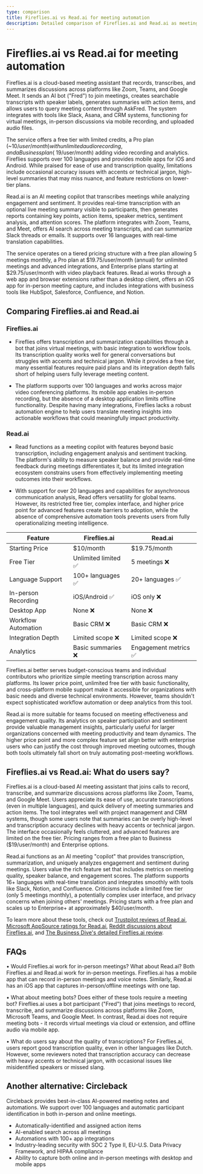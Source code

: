```yaml
---
type: comparison
title: Fireflies.ai vs Read.ai for meeting automation
description: Detailed comparison of Fireflies.ai and Read.ai as meeting automation tools, covering features, pricing, language support, and user feedback to help teams choose the right solution.
---
```


# Fireflies.ai vs Read.ai for meeting automation

Fireflies.ai is a cloud-based meeting assistant that records, transcribes, and summarizes discussions across platforms like Zoom, Teams, and Google Meet. It sends an AI bot ("Fred") to join meetings, creates searchable transcripts with speaker labels, generates summaries with action items, and allows users to query meeting content through AskFred. The system integrates with tools like Slack, Asana, and CRM systems, functioning for virtual meetings, in-person discussions via mobile recording, and uploaded audio files.

The service offers a free tier with limited credits, a Pro plan (~$10/user/month) with unlimited audio recording, and a Business plan (~$19/user/month) adding video recording and analytics. Fireflies supports over 100 languages and provides mobile apps for iOS and Android. While praised for ease of use and transcription quality, limitations include occasional accuracy issues with accents or technical jargon, high-level summaries that may miss nuance, and feature restrictions on lower-tier plans.

Read.ai is an AI meeting copilot that transcribes meetings while analyzing engagement and sentiment. It provides real-time transcription with an optional live meeting summary visible to participants, then generates reports containing key points, action items, speaker metrics, sentiment analysis, and attention scores. The platform integrates with Zoom, Teams, and Meet, offers AI search across meeting transcripts, and can summarize Slack threads or emails. It supports over 16 languages with real-time translation capabilities.

The service operates on a tiered pricing structure with a free plan allowing 5 meetings monthly, a Pro plan at $19.75/user/month (annual) for unlimited meetings and advanced integrations, and Enterprise plans starting at $29.75/user/month with video playback features. Read.ai works through a web app and browser extensions rather than a desktop client, offers an iOS app for in-person meeting capture, and includes integrations with business tools like HubSpot, Salesforce, Confluence, and Notion.

## Comparing Fireflies.ai and Read.ai

### Fireflies.ai

* Fireflies offers transcription and summarization capabilities through a bot that joins virtual meetings, with basic integration to workflow tools. Its transcription quality works well for general conversations but struggles with accents and technical jargon. While it provides a free tier, many essential features require paid plans and its integration depth falls short of helping users fully leverage meeting content.

* The platform supports over 100 languages and works across major video conferencing platforms. Its mobile app enables in-person recording, but the absence of a desktop application limits offline functionality. Despite having many integrations, Fireflies lacks a robust automation engine to help users translate meeting insights into actionable workflows that could meaningfully impact productivity.

### Read.ai

* Read functions as a meeting copilot with features beyond basic transcription, including engagement analysis and sentiment tracking. The platform's ability to measure speaker balance and provide real-time feedback during meetings differentiates it, but its limited integration ecosystem constrains users from effectively implementing meeting outcomes into their workflows.

* With support for over 20 languages and capabilities for asynchronous communication analysis, Read offers versatility for global teams. However, its restricted free tier, complex interface, and higher price point for advanced features create barriers to adoption, while the absence of comprehensive automation tools prevents users from fully operationalizing meeting intelligence.

| Feature | Fireflies.ai | Read.ai |
|---------|-------------|---------|
| Starting Price | $10/month | $19.75/month |
| Free Tier | Unlimited limited ✅ | 5 meetings ❌ |
| Language Support | 100+ languages ✅ | 20+ languages ✅ |
| In-person Recording | iOS/Android ✅ | iOS only ❌ |
| Desktop App | None ❌ | None ❌ |
| Workflow Automation | Basic CRM ❌ | Basic CRM ❌ |
| Integration Depth | Limited scope ❌ | Limited scope ❌ |
| Analytics | Basic summaries ❌ | Engagement metrics ✅ |

Fireflies.ai better serves budget-conscious teams and individual contributors who prioritize simple meeting transcription across many platforms. Its lower price point, unlimited free tier with basic functionality, and cross-platform mobile support make it accessible for organizations with basic needs and diverse technical environments. However, teams shouldn't expect sophisticated workflow automation or deep analytics from this tool.

Read.ai is more suitable for teams focused on meeting effectiveness and engagement quality. Its analytics on speaker participation and sentiment provide valuable management insights, particularly useful for larger organizations concerned with meeting productivity and team dynamics. The higher price point and more complex feature set align better with enterprise users who can justify the cost through improved meeting outcomes, though both tools ultimately fall short on truly automating post-meeting workflows.

## Fireflies.ai vs Read.ai: What do users say?

Fireflies.ai is a cloud-based AI meeting assistant that joins calls to record, transcribe, and summarize discussions across platforms like Zoom, Teams, and Google Meet. Users appreciate its ease of use, accurate transcriptions (even in multiple languages), and quick delivery of meeting summaries and action items. The tool integrates well with project management and CRM systems, though some users note that summaries can be overly high-level and transcription accuracy declines with heavy accents or technical jargon. The interface occasionally feels cluttered, and advanced features are limited on the free tier. Pricing ranges from a free plan to Business ($19/user/month) and Enterprise options.

Read.ai functions as an AI meeting "copilot" that provides transcription, summarization, and uniquely analyzes engagement and sentiment during meetings. Users value the rich feature set that includes metrics on meeting quality, speaker balance, and engagement scores. The platform supports 16+ languages with real-time translation and integrates smoothly with tools like Slack, Notion, and Confluence. Criticisms include a limited free tier (only 5 meetings monthly), a potentially complex user interface, and privacy concerns when joining others' meetings. Pricing starts with a free plan and scales up to Enterprise+ at approximately $40/user/month.

To learn more about these tools, check out [Trustpilot reviews of Read.ai](https://www.trustpilot.com/review/read.ai), [Microsoft AppSource ratings for Read.ai](https://appsource.microsoft.com/en-us/product/office/WA200003896?tab=Reviews), [Reddit discussions about Fireflies.ai](https://www.reddit.com/r/AIToolTesting/comments/1g55mmv/fireflies_ai_review_the_good_the_bad_and_the/), and [The Business Dive's detailed Fireflies.ai review](https://thebusinessdive.com/fireflies-ai-review).

## FAQs 
• Would Fireflies.ai work for in-person meetings? What about Read.ai?
Both Fireflies.ai and Read.ai work for in-person meetings. Fireflies.ai has a mobile app that can record in-person meetings and voice notes. Similarly, Read.ai has an iOS app that captures in-person/offline meetings with one tap.

• What about meeting bots? Does either of these tools require a meeting bot?
Fireflies.ai uses a bot participant ("Fred") that joins meetings to record, transcribe, and summarize discussions across platforms like Zoom, Microsoft Teams, and Google Meet. In contrast, Read.ai does not require meeting bots - it records virtual meetings via cloud or extension, and offline audio via mobile app.

• What do users say about the quality of transcriptions?
For Fireflies.ai, users report good transcription quality, even in other languages like Dutch. However, some reviewers noted that transcription accuracy can decrease with heavy accents or technical jargon, with occasional issues like misidentified speakers or missed slang.

## Another alternative: Circleback
Circleback provides best-in-class AI-powered meeting notes and automations. We support over 100 languages and automatic participant identification in both in-person and online meetings.
* Automatically-identified and assigned action items
* AI-enabled search across all meetings
* Automations with 100+ app integrations
* Industry-leading security with SOC 2 Type II, EU-U.S. Data Privacy Framework, and HIPAA compliance
* Ability to capture both online and in-person meetings with desktop and mobile apps
